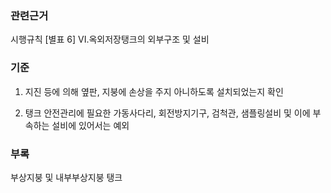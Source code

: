 ### 관련근거
시행규칙 [별표 6] VI.옥외저장탱크의 외부구조 및 설비

### 기준
1. 지진 등에 의해 옆판, 지붕에 손상을 주지 아니하도록 설치되었는지 확인

2. 탱크 안전관리에 필요한 가동사다리, 회전방지기구, 검척관, 샘플링설비 및 이에 부속하는 설비에 있어서는 예외

### 부록
부상지붕 및 내부부상지붕 탱크